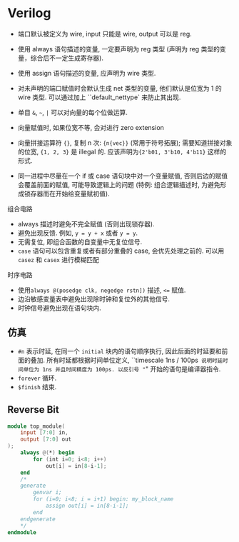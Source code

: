 # Verilog

+ 端口默认被定义为 wire, input 只能是 wire, output 可以是 reg.

+ 使用 always 语句描述的变量, 一定要声明为 reg 类型 (声明为 reg 类型的变量，综合后不一定生成寄存器).
+ 使用 assign 语句描述的变量, 应声明为 wire 类型.
+ 对未声明的端口赋值时会默认生成 net 类型的变量, 他们默认是位宽为 1 的 wire 类型. 可以通过加上 ``default_nettype` 来防止其出现.
+ 单目 `&`, `~`, `|` 可以对向量的每个位做运算.
+ 向量赋值时, 如果位宽不等, 会对进行 zero extension
+ 向量拼接运算符 `{}`, 复制 n 次: `{n{vec}}` (常用于符号拓展); 需要知道拼接对象的位宽, `{1, 2, 3}` 是 illegal 的. 应该声明为`{2'b01, 3'b10, 4'b11}` 这样的形式.
+ 同一进程中尽量在一个 if 或 case 语句块中对一个变量赋值, 否则后边的赋值会覆盖前面的赋值, 可能导致逻辑上的问题 (特例: 组合逻辑描述时, 为避免形成锁存器而在开始给变量赋初值).

组合电路

+ always 描述时避免不完全赋值 (否则出现锁存器).
+ 避免出现反馈. 例如, `y = y + x` 或者 `y = y`.
+ 无需复位, 即组合函数的自变量中无复位信号.
+ `case` 语句可以包含重复或者有部分重叠的 case, 会优先处理之前的. 可以用 `casez` 和 `casex` 进行模糊匹配

时序电路

+ 使用`always @(posedge clk, negedge rstn])` 描述, `<=` 赋值.
+ 边沿敏感变量表中避免出现除时钟和复位外的其他信号.
+ 时钟信号避免出现在语句块内.

## 仿真

+ `#n` 表示时延, 在同一个 `initial` 块内的语句顺序执行, 因此后面的时延要和前面的叠加. 所有时延都根据时间单位定义, ``timescale 1ns / 100ps` 说明时延时间单位为 1ns 并且时间精度为 100ps. 以反引号 "`" 开始的语句是编译器指令.
+ `forever` 循环.
+ `$finish` 结束.

## Reverse Bit

```verilog
module top_module( 
    input [7:0] in,
    output [7:0] out
);
    always @(*) begin	
		for (int i=0; i<8; i++)
			out[i] = in[8-i-1];
	end
    /*
    generate
		genvar i;
		for (i=0; i<8; i = i+1) begin: my_block_name
			assign out[i] = in[8-i-1];
		end
	endgenerate
    */
endmodule
```

